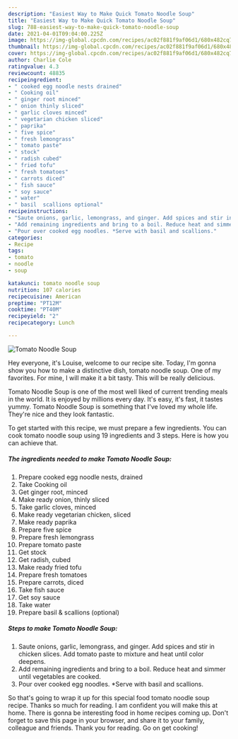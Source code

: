 ```yaml
---
description: "Easiest Way to Make Quick Tomato Noodle Soup"
title: "Easiest Way to Make Quick Tomato Noodle Soup"
slug: 788-easiest-way-to-make-quick-tomato-noodle-soup
date: 2021-04-01T09:04:00.225Z
image: https://img-global.cpcdn.com/recipes/ac02f881f9af06d1/680x482cq70/tomato-noodle-soup-recipe-main-photo.jpg
thumbnail: https://img-global.cpcdn.com/recipes/ac02f881f9af06d1/680x482cq70/tomato-noodle-soup-recipe-main-photo.jpg
cover: https://img-global.cpcdn.com/recipes/ac02f881f9af06d1/680x482cq70/tomato-noodle-soup-recipe-main-photo.jpg
author: Charlie Cole
ratingvalue: 4.3
reviewcount: 48835
recipeingredient:
- " cooked egg noodle nests drained"
- " Cooking oil"
- " ginger root minced"
- " onion thinly sliced"
- " garlic cloves minced"
- " vegetarian chicken sliced"
- " paprika"
- " five spice"
- " fresh lemongrass"
- " tomato paste"
- " stock"
- " radish cubed"
- " fried tofu"
- " fresh tomatoes"
- " carrots diced"
- " fish sauce"
- " soy sauce"
- " water"
- " basil  scallions optional"
recipeinstructions:
- "Saute onions, garlic, lemongrass, and ginger. Add spices and stir in chicken slices. Add tomato paste to mixture and heat until color deepens."
- "Add remaining ingredients and bring to a boil. Reduce heat and simmer until vegetables are cooked."
- "Pour over cooked egg noodles. *Serve with basil and scallions."
categories:
- Recipe
tags:
- tomato
- noodle
- soup

katakunci: tomato noodle soup 
nutrition: 107 calories
recipecuisine: American
preptime: "PT12M"
cooktime: "PT40M"
recipeyield: "2"
recipecategory: Lunch

---
```



![Tomato Noodle Soup](https://img-global.cpcdn.com/recipes/ac02f881f9af06d1/680x482cq70/tomato-noodle-soup-recipe-main-photo.jpg)

Hey everyone, it's Louise, welcome to our recipe site. Today, I'm gonna show you how to make a distinctive dish, tomato noodle soup. One of my favorites. For mine, I will make it a bit tasty. This will be really delicious.

Tomato Noodle Soup is one of the most well liked of current trending meals in the world. It is enjoyed by millions every day. It's easy, it's fast, it tastes yummy. Tomato Noodle Soup is something that I've loved my whole life. They're nice and they look fantastic.




To get started with this recipe, we must prepare a few ingredients. You can cook tomato noodle soup using 19 ingredients and 3 steps. Here is how you can achieve that.

<!--inarticleads1-->

##### The ingredients needed to make Tomato Noodle Soup:

1. Prepare  cooked egg noodle nests, drained
1. Take  Cooking oil
1. Get  ginger root, minced
1. Make ready  onion, thinly sliced
1. Take  garlic cloves, minced
1. Make ready  vegetarian chicken, sliced
1. Make ready  paprika
1. Prepare  five spice
1. Prepare  fresh lemongrass
1. Prepare  tomato paste
1. Get  stock
1. Get  radish, cubed
1. Make ready  fried tofu
1. Prepare  fresh tomatoes
1. Prepare  carrots, diced
1. Take  fish sauce
1. Get  soy sauce
1. Take  water
1. Prepare  basil &amp; scallions (optional)




<!--inarticleads2-->

##### Steps to make Tomato Noodle Soup:

1. Saute onions, garlic, lemongrass, and ginger. Add spices and stir in chicken slices. Add tomato paste to mixture and heat until color deepens.
1. Add remaining ingredients and bring to a boil. Reduce heat and simmer until vegetables are cooked.
1. Pour over cooked egg noodles. *Serve with basil and scallions.




So that's going to wrap it up for this special food tomato noodle soup recipe. Thanks so much for reading. I am confident you will make this at home. There is gonna be interesting food in home recipes coming up. Don't forget to save this page in your browser, and share it to your family, colleague and friends. Thank you for reading. Go on get cooking!
